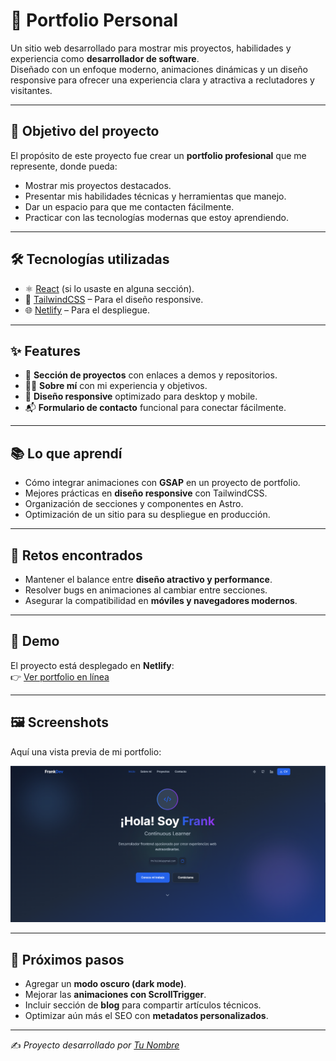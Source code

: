 # 💼 Portfolio Personal

Un sitio web desarrollado para mostrar mis proyectos, habilidades y experiencia como **desarrollador de software**.  
Diseñado con un enfoque moderno, animaciones dinámicas y un diseño responsive para ofrecer una experiencia clara y atractiva a reclutadores y visitantes.

---

## 🚀 Objetivo del proyecto
El propósito de este proyecto fue crear un **portfolio profesional** que me represente, donde pueda:

- Mostrar mis proyectos destacados.  
- Presentar mis habilidades técnicas y herramientas que manejo.  
- Dar un espacio para que me contacten fácilmente.  
- Practicar con las tecnologías modernas que estoy aprendiendo.  

---

## 🛠️ Tecnologías utilizadas
- ⚛️ [React](https://react.dev/) (si lo usaste en alguna sección).  
- 🎨 [TailwindCSS](https://tailwindcss.com/) – Para el diseño responsive.  
- 🌐 [Netlify](https://www.netlify.com/) – Para el despliegue.  

---

## ✨ Features
- 📂 **Sección de proyectos** con enlaces a demos y repositorios.  
- 🧑‍💻 **Sobre mí** con mi experiencia y objetivos.  
- 📱 **Diseño responsive** optimizado para desktop y mobile.  
- 📬 **Formulario de contacto** funcional para conectar fácilmente.  
---

## 📚 Lo que aprendí
- Cómo integrar animaciones con **GSAP** en un proyecto de portfolio.  
- Mejores prácticas en **diseño responsive** con TailwindCSS.  
- Organización de secciones y componentes en Astro.  
- Optimización de un sitio para su despliegue en producción.  

---

## 🧩 Retos encontrados
- Mantener el balance entre **diseño atractivo y performance**.  
- Resolver bugs en animaciones al cambiar entre secciones.  
- Asegurar la compatibilidad en **móviles y navegadores modernos**.  

---

## 🔗 Demo
El proyecto está desplegado en **Netlify**:  
👉 [Ver portfolio en línea](https://TU-PORTFOLIO-LINK.netlify.app)

---

## 🖼️ Screenshots
Aquí una vista previa de mi portfolio:  

![Screenshot](./src/assets/screenshot-portfolio.png)  

---

## 📌 Próximos pasos
- Agregar un **modo oscuro (dark mode)**.  
- Mejorar las **animaciones con ScrollTrigger**.  
- Incluir sección de **blog** para compartir artículos técnicos.  
- Optimizar aún más el SEO con **metadatos personalizados**.  

---

✍️ _Proyecto desarrollado por [Tu Nombre](https://github.com/TU-USUARIO)_
